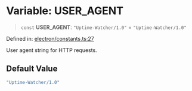 # Variable: USER\_AGENT

> `const` **USER\_AGENT**: `"Uptime-Watcher/1.0"` = `"Uptime-Watcher/1.0"`

Defined in: [electron/constants.ts:27](https://github.com/Nick2bad4u/Uptime-Watcher/blob/2a45eeb1723f8f7089001af2c92aa07d82dfe7e4/electron/constants.ts#L27)

User agent string for HTTP requests.

## Default Value

```ts
"Uptime-Watcher/1.0"
```
